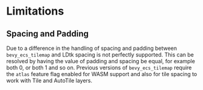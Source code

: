 # Limitations

## Spacing and Padding

Due to a difference in the handling of spacing and padding between `bevy_ecs_tilemap` and LDtk spacing is not perfectly supported. This can be resolved by having the value of padding and spacing be equal, for example both 0, or both 1 and so on. Previous versions of `bevy_ecs_tilemap` require the `atlas` feature flag enabled for WASM support and also for tile spacing to work with Tile and AutoTile layers.
